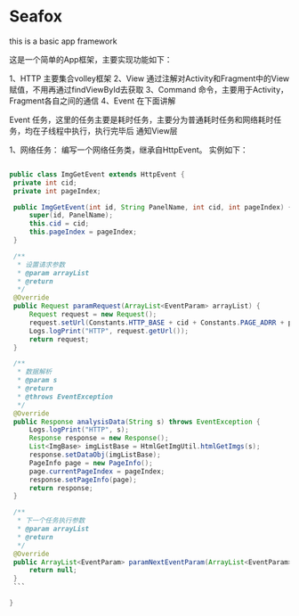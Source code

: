 # Seafox
this is a basic app framework

这是一个简单的App框架，主要实现功能如下：

1、HTTP  主要集合volley框架
2、View  通过注解对Activity和Fragment中的View赋值，不用再通过findViewById去获取
3、Command  命令，主要用于Activity，Fragment各自之间的通信
4、Event 在下面讲解


Event 任务，这里的任务主要是耗时任务，主要分为普通耗时任务和网络耗时任务，均在子线程中执行，执行完毕后
通知View层


1、网络任务：
   编写一个网络任务类，继承自HttpEvent。
   实例如下：
   
   ```Java 
   
   public class ImgGetEvent extends HttpEvent {
    private int cid;
    private int pageIndex;

    public ImgGetEvent(int id, String PanelName, int cid, int pageIndex) {
        super(id, PanelName);
        this.cid = cid;
        this.pageIndex = pageIndex;
    }

    /**
     * 设置请求参数
     * @param arrayList
     * @return
     */
    @Override
    public Request paramRequest(ArrayList<EventParam> arrayList) {
        Request request = new Request();
        request.setUrl(Constants.HTTP_BASE + cid + Constants.PAGE_ADRR + pageIndex);
        Logs.logPrint("HTTP", request.getUrl());
        return request;
    }

    /**
     * 数据解析
     * @param s
     * @return
     * @throws EventException
     */
    @Override
    public Response analysisData(String s) throws EventException {
        Logs.logPrint("HTTP", s);
        Response response = new Response();
        List<ImgBase> imgListBase = HtmlGetImgUtil.htmlGetImgs(s);
        response.setDataObj(imgListBase);
        PageInfo page = new PageInfo();
        page.currentPageIndex = pageIndex;
        response.setPageInfo(page);
        return response;
    }

    /**
     * 下一个任务执行参数
     * @param arrayList
     * @return
     */
    @Override
    public ArrayList<EventParam> paramNextEventParam(ArrayList<EventParam> arrayList) {
        return null;
    }
    ```

}
